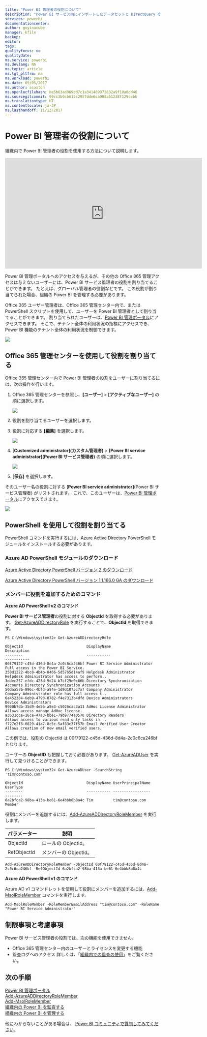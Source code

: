 ```yaml
---
title: "Power BI 管理者の役割について"
description: "Power BI サービス内にインポートしたデータセットと DirectQuery の行レベルのセキュリティを構成する方法。"
services: powerbi
documentationcenter: 
author: guyinacube
manager: kfile
backup: 
editor: 
tags: 
qualityfocus: no
qualitydate: 
ms.service: powerbi
ms.devlang: NA
ms.topic: article
ms.tgt_pltfrm: na
ms.workload: powerbi
ms.date: 09/05/2017
ms.author: asaxton
ms.openlocfilehash: be5b63ad969ed7c1a341489973832a9f10a8dd46
ms.sourcegitcommit: 99cc3b9cb615c2957dde6ca908a51238f129cebb
ms.translationtype: HT
ms.contentlocale: ja-JP
ms.lasthandoff: 11/13/2017
---
```

# <a name="understanding-the-power-bi-admin-role"></a>Power BI 管理者の役割について
組織内で Power BI 管理者の役割を使用する方法について説明します。

<iframe width="640" height="360" src="https://www.youtube.com/embed/PQRbdJgEm3k?showinfo=0" frameborder="0" allowfullscreen></iframe>

Power BI 管理ポータルへのアクセスを与えるが、その他の Office 365 管理アクセスは与えないユーザーには、Power BI サービス監理者の役割を割り当てることができます。 たとえば、グローバル管理者の役割などです。 この役割が割り当てられた場合、組織の Power BI を管理する必要があります。

Office 365 ユーザー管理者は、Office 365 管理センター内で、または PowerShell スクリプトを使用して、ユーザーを Power BI 管理者として割り当てることができます。 割り当てられたユーザーは、[Power BI 管理ポータル](service-admin-portal.md)にアクセスできます。 そこで、テナント全体の利用状況の指標にアクセスでき、Power BI 機能のテナント全体の利用状況を制御できます。

![](media/service-admin-role/powerbi-admin-portal.png)

## <a name="using-the-office-365-admin-center-to-assign-a-role"></a>Office 365 管理センターを使用して役割を割り当てる
Office 365 管理センター内で Power BI 管理者の役割をユーザーに割り当てるには、次の操作を行います。

1. Office 365 管理センターを参照し、**[ユーザー]** > **[アクティブなユーザー]** の順に選択します。
   
    ![](media/service-admin-role/powerbi-admin-users.png)
2. 役割を割り当てるユーザーを選択します。
3. 役割に対応する **[編集]** を選択します。
   
    ![](media/service-admin-role/powerbi-admin-edit-roles.png)
4. **[Customized administrator]\(カスタム管理者)** > **[Power BI service administrator]\(Power BI サービス管理者)** の順に選択します。
   
    ![](media/service-admin-role/powerbi-admin-role.png)
5. **[保存]** を選択します。

そのユーザー名の役割に対する **[Power BI service administrator]**\(Power BI サービス管理者) がリストされます。 これで、このユーザーは、[Power BI 管理ポータル](service-admin-portal.md)にアクセスできます。

![](media/service-admin-role/powerbi-admin-role-set.png)

## <a name="using-powershell-to-assign-a-role"></a>PowerShell を使用して役割を割り当てる
PowerShell コマンドを実行するには、Azure Active Directory PowerShell モジュールをインストールする必要があります。

### <a name="download-azure-ad-powershell-module"></a>Azure AD PowerShell モジュールのダウンロード
[Azure Active Directory PowerShell バージョン 2 のダウンロード](https://github.com/Azure/azure-docs-powershell-azuread/blob/master/Azure%20AD%20Cmdlets/AzureAD/index.md)

[Azure Active Directory PowerShell バージョン 1.1.166.0 GA のダウンロード](http://connect.microsoft.com/site1164/Downloads/DownloadDetails.aspx?DownloadID=59185)

### <a name="command-to-add-role-to-member"></a>メンバーに役割を追加するためのコマンド
**Azure AD PowerShell v2 のコマンド**

**Power BI サービス管理者**の役割に対する **ObjectId** を取得する必要があります。 [Get-AzureADDirectoryRole](https://docs.microsoft.com/powershell/azuread/v2/get-azureaddirectoryrole) を実行することで、**ObjectId** を取得できます。

```
PS C:\Windows\system32> Get-AzureADDirectoryRole

ObjectId                             DisplayName                        Description
--------                             -----------                        -----------
00f79122-c45d-436d-8d4a-2c0c6ca246bf Power BI Service Administrator     Full access in the Power BI Service.
250d1222-4bc0-4b4b-8466-5d5765d14af9 Helpdesk Administrator             Helpdesk Administrator has access to perform..
3ddec257-efdc-423d-9d24-b7cf29e0c86b Directory Synchronization Accounts Directory Synchronization Accounts
50daa576-896c-4bf3-a84e-1d9d1875c7a7 Company Administrator              Company Administrator role has full access t..
6a452384-6eb9-4793-8782-f4e7313b4dfd Device Administrators              Device Administrators
9900b7db-35d9-4e56-a8e3-c5026cac3a11 AdHoc License Administrator        Allows access manage AdHoc license.
a3631cce-16ce-47a3-bbe1-79b9774a0570 Directory Readers                  Allows access to various read only tasks in ..
f727e2f3-0829-41a7-8c5c-5af83c37f57b Email Verified User Creator        Allows creation of new email verified users.
```

この例では、役割の ObjectId は 00f79122-c45d-436d-8d4a-2c0c6ca246bf となります。

ユーザーの **ObjectID** も把握しておく必要があります。 [Get-AzureADUser](https://docs.microsoft.com/powershell/azuread/v2/get-azureaduser) を実行して見つけることができます。

```
PS C:\Windows\system32> Get-AzureADUser -SearchString 'tim@contoso.com'

ObjectId                             DisplayName UserPrincipalName      UserType
--------                             ----------- -----------------      --------
6a2bfca2-98ba-413a-be61-6e4bbb8b8a4c Tim         tim@contoso.com        Member
```

役割にメンバーを追加するには、[Add-AzureADDirectoryRoleMember](https://docs.microsoft.com/powershell/azuread/v2/add-azureaddirectoryrolemember) を実行します。

| パラメーター | 説明 |
| --- | --- |
| ObjectId |ロールの ObjectId。 |
| RefObjectId |メンバーの ObjectId。 |

```
Add-AzureADDirectoryRoleMember -ObjectId 00f79122-c45d-436d-8d4a-2c0c6ca246bf -RefObjectId 6a2bfca2-98ba-413a-be61-6e4bbb8b8a4c
```

**Azure AD PowerShell v1 のコマンド**

Azure AD v1 コマンドレットを使用して役割にメンバーを追加するには、[Add-MsolRoleMember](https://docs.microsoft.com/powershell/msonline/v1/add-msolrolemember) コマンドを実行します。

```
Add-MsolRoleMember -RoleMemberEmailAddress "tim@contoso.com" -RoleName "Power BI Service Administrator"
```

## <a name="limitations-and-considerations"></a>制限事項と考慮事項
Power BI サービス管理者の役割では、次の機能を使用できません。

* Office 365 管理センター内のユーザーとライセンスを変更する機能
* 監査ログへのアクセス 詳しくは、「[組織内での監査の使用](service-admin-auditing.md)」をご覧ください。

## <a name="next-steps"></a>次の手順
[Power BI 管理ポータル](service-admin-portal.md)  
[Add-AzureADDirectoryRoleMember](https://docs.microsoft.com/powershell/azuread/v2/add-azureaddirectoryrolemember)  
[Add-MsolRoleMember](https://docs.microsoft.com/powershell/msonline/v1/add-msolrolemember)  
[組織内の Power BI を監査する](service-admin-auditing.md)  
[組織内の Power BI を管理する](service-admin-administering-power-bi-in-your-organization.md)  

他にわからないことがある場合は、 [Power BI コミュニティで質問してみてください](http://community.powerbi.com/)。

